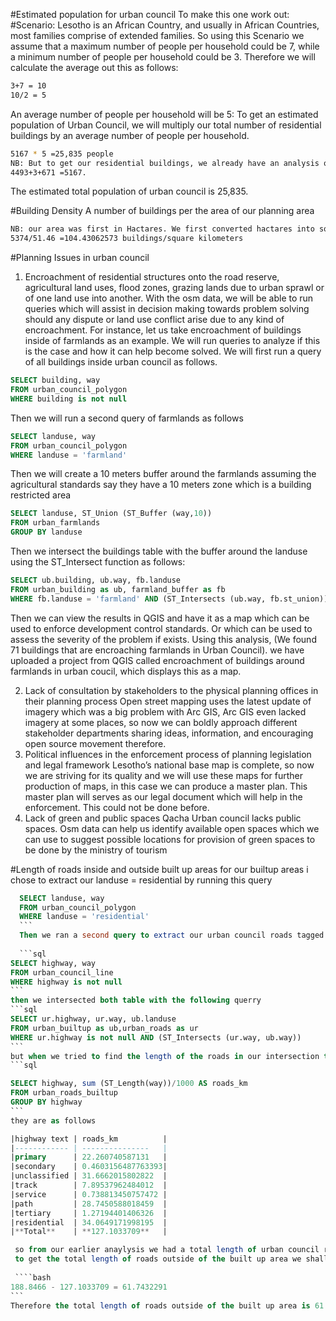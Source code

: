 #Estimated population for urban council
To make this one work out: 
#Scenario:
Lesotho is an African Country, and usually in African Countries, most families comprise of extended families. So using this Scenario we assume that a maximum number of people per household could be 7, while a minimum number of people per household could be 3.
Therefore we will calculate the average out this as follows:

```bash
3+7 = 10
10/2 = 5 
```
An average number of people per household will be 5: 
To get an estimated population of Urban Council, we will multiply our total number of residential buildings by an average number of people per household. 

```bash
5167 * 5 =25,835 people
NB: But to get our residential buildings, we already have an analysis of a count of mapped buildings (5374), We decided to choose those that could make sense when it comes to residing people and in this case we have (yes = 4493, house = 3 and hut = 671) and sum them up.
4493+3+671 =5167.
```
The estimated total population of urban council is 25,835.

#Building Density
A number of buildings per the area of our planning area

```bash
NB: our area was first in Hactares. We first converted hactares into sqkm to come up with this one (5146.045 hectares = 51.46 sqkm)
5374/51.46 =104.43062573 buildings/square kilometers
```

#Planning Issues in urban council
1. Encroachment of residential structures onto the road reserve, agricultural land uses, flood zones, grazing lands due to urban sprawl or of one land use into another.
With the osm data, we will be able to run queries which will assist in decision making towards problem solving should any dispute or land use conflict arise due to any kind of encroachment. For instance, let us take encroachment of buildings inside of farmlands as an example. We will run queries to analyze if this is the case and how it can help become solved. 
We will first run a query of all buildings inside urban council as follows.

```sql
SELECT building, way
FROM urban_council_polygon
WHERE building is not null
```
Then we will run a second query of farmlands as follows
```sql
SELECT landuse, way
FROM urban_council_polygon
WHERE landuse = 'farmland'
```
Then we will create a 10 meters buffer around the farmlands assuming the agricultural standards say they have a 10 meters zone which is a building restricted area

```sql
SELECT landuse, ST_Union (ST_Buffer (way,10))
FROM urban_farmlands
GROUP BY landuse
```
Then we intersect the buildings table with the buffer around the landuse using the ST_Intersect function as follows:

```sql
SELECT ub.building, ub.way, fb.landuse
FROM urban_building as ub, farmland_buffer as fb 
WHERE fb.landuse = 'farmland' AND (ST_Intersects (ub.way, fb.st_union))
```
Then we can view the results in QGIS and have it as a map which can be used to enforce development control standards. 
Or which can be used to assess the severity of the problem if exists. Using this analysis, (We found 71 buildings that are encroaching farmlands in Urban Council). we have uploaded a project from QGIS called encroachment of buildings around farmlands in urban coucil, which displays this as a map.

2. Lack of consultation by stakeholders to the physical planning offices in their planning process
Open street mapping uses the latest update of imagery which was a big problem with Arc GIS, Arc GIS even lacked imagery at some places, so now we can boldly approach different stakeholder departments sharing ideas, information, and encouraging open source movement therefore.
3. Political influences in the enforcement process of planning legislation and legal framework
Lesotho’s national base map is complete, so now we are striving for its quality and we will use these maps for further production of maps, in this case we can produce a master plan. This master plan will serves as our legal document which will help in the enforcement. This could not be done before.
4. Lack of green and public spaces
Qacha Urban council lacks public spaces. Osm data can help us identify available open spaces which we can use to suggest possible locations for provision of green spaces to be done by the ministry of tourism

#Length of roads inside and outside built up areas
for our builtup areas i chose to extract our landuse = residential by running this query

````sql
  SELECT landuse, way
  FROM urban_council_polygon
  WHERE landuse = 'residential'
  ```
  Then we ran a second query to extract our urban council roads tagged as highway in osm
  
  ```sql
SELECT highway, way
FROM urban_council_line
WHERE highway is not null
```
then we intersected both table with the following querry
```sql
SELECT ur.highway, ur.way, ub.landuse
FROM urban_builtup as ub,urban_roads as ur
WHERE ur.highway is not null AND (ST_Intersects (ur.way, ub.way))
```
but when we tried to find the length of the roads in our intersection table the results returned as 0 for each row when we ran the following query
```sql

SELECT highway, sum (ST_Length(way))/1000 AS roads_km
FROM urban_roads_builtup
GROUP BY highway
```
they are as follows

|highway text | roads_km          |
|------------ | ---------------   |
|primary      | 22.260740587131   |
|secondary    | 0.4603156487763393|
|unclassified | 31.6662015802822  |
|track        | 7.89537962484012  |
|service      | 0.738813450757472 |
|path         | 28.7450588018459  |
|tertiary     | 1.27194401406326  |
|residential  | 34.0649171998195  |
|**Total**    | **127.1033709**   |

 so from our earlier anaylysis we had a total length of urban council roads as 188.8466.
 to get the total length of roads outside of the built up area we shall subtract the total length of roads inside the built up area from the total length of roads in urban council (our area of study)
 
 ````bash
188.8466 - 127.1033709 = 61.7432291
```
Therefore the total length of roads outside of the built up area is 61.7432291 km

